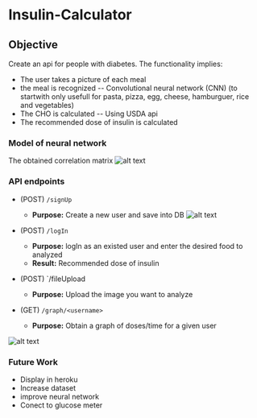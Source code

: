 # Insulin-Calculator
## Objective
Create an api for people with diabetes. The functionality implies:
- The user takes a picture of each meal 
- the meal is recognized -- Convolutional neural network (CNN) (to startwith only usefull for pasta, pizza, egg, cheese, hamburguer, rice and vegetables)
- The CHO is calculated -- Using USDA api
- The recommended dose of insulin is calculated  
### Model of neural network 
The obtained correlation matrix
![alt text](https://github.com/E2811/Insulin-Calulator/blob/master/img/correlation.png "Logo Title Text 1")

### API endpoints 
- (POST) `/signUp`
  - **Purpose:** Create a new user and save into DB
![alt text](https://github.com/E2811/Insulin-Calulator/blob/master/img/signUp.png "Logo Title Text 1")

- (POST) `/logIn`
  - **Purpose:** logIn as an existed user and enter the desired food to analyzed
  - **Result:** Recommended dose of insulin 
  
- (POST) `/fileUpload
  - **Purpose:** Upload the image you want to analyze

- (GET) `/graph/<username>`
  - **Purpose:** Obtain a graph of doses/time for a given user 

![alt text](https://github.com/E2811/Insulin-Calulator/blob/master/img/graph.png "Logo Title Text 1")

### Future Work 
- Display in heroku
- Increase dataset 
- improve neural network 
- Conect to glucose meter
